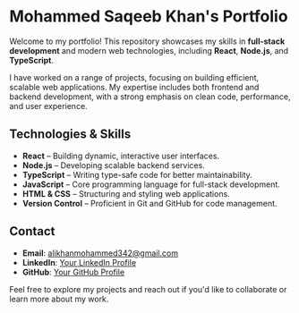 # Mohammed Saqeeb Khan's Portfolio

Welcome to my portfolio! This repository showcases my skills in **full-stack development** and modern web technologies, including **React**, **Node.js**, and **TypeScript**.

I have worked on a range of projects, focusing on building efficient, scalable web applications. My expertise includes both frontend and backend development, with a strong emphasis on clean code, performance, and user experience.

## Technologies & Skills

- **React** – Building dynamic, interactive user interfaces.
- **Node.js** – Developing scalable backend services.
- **TypeScript** – Writing type-safe code for better maintainability.
- **JavaScript** – Core programming language for full-stack development.
- **HTML & CSS** – Structuring and styling web applications.
- **Version Control** – Proficient in Git and GitHub for code management.

## Contact

- **Email**: alikhanmohammed342@gmail.com
- **LinkedIn**: [Your LinkedIn Profile](www.linkedin.com/in/mohammed-ali-khan-24b81a278)
- **GitHub**: [Your GitHub Profile](https://github.com/saqeebalimk/M4S)

Feel free to explore my projects and reach out if you'd like to collaborate or learn more about my work.
